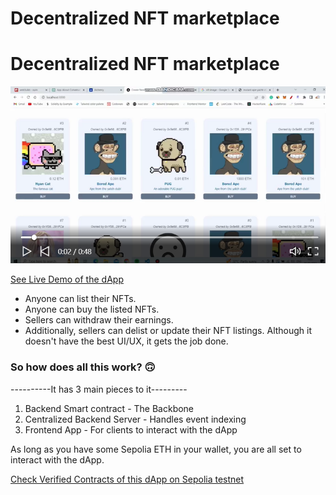 # Decentralized NFT marketplace
# Decentralized NFT marketplace

![NFT-MARKETPLACE](./media/nft-marketplace.png)


[See Live Demo of the dApp](https://www.linkedin.com/posts/bhimgouda-patil-05a254269_solidity-100daysofcode-activity-7062796065879592962-YMmf?utm_source=share&utm_medium=member_desktop)

- Anyone can list their NFTs.
- Anyone can buy the listed NFTs.
- Sellers can withdraw their earnings.
- Additionally, sellers can delist or update their NFT listings.
Although it doesn't have the best UI/UX, it gets the job done.

### So how does all this work? 🙃 

----------It has 3 main pieces to it---------
1. Backend Smart contract - The Backbone
2. Centralized Backend Server - Handles event indexing
3. Frontend App - For clients to interact with the dApp

As long as you have some Sepolia ETH in your wallet, you are all set to interact with the dApp.


[Check Verified Contracts of this dApp on Sepolia testnet](https://sepolia.etherscan.io/address/0xd6781F9a27C4FA946ED293A188009a36021F92Ab)
